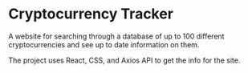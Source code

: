 # Cryptocurrency Tracker

A website for searching through a database of up to 100 different cryptocurrencies and see up to date information on them.

The project uses React, CSS, and Axios API to get the info for the site.
